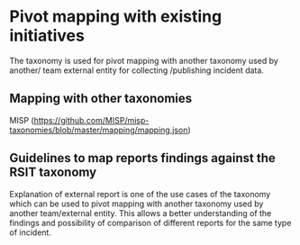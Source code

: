 # Pivot mapping with existing initiatives

The taxonomy is used for pivot mapping with another taxonomy used by another/ team external entity for collecting /publishing incident data.

## Mapping with other taxonomies
MISP (https://github.com/MISP/misp-taxonomies/blob/master/mapping/mapping.json)

## Guidelines to map reports findings against the RSIT taxonomy 

Explanation of external report is  one of the use cases of the taxonomy which can be used to pivot mapping with another taxonomy used by another team/external entity. This allows a better understanding of the findings and possibility of comparison of different reports for the same type of incident.



